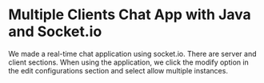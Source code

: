 # Multiple Clients Chat App with Java and Socket.io
 We made a real-time chat application using socket.io. There are server and client sections. When using the application, we click the modify option in the edit configurations section and select allow multiple instances.
